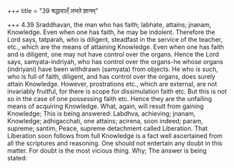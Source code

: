 +++
title = "39 श्रद्धावाल्ँ लभते ज्ञानम्"

+++
4.39 Sraddhavan, the man who has faith; labhate, attains; jnanam,
Knowledge. Even when one has faith, he may be indolent. Therefore the
Lord says, tatparah, who is diligent, steadfast in the service of the
teacher, etc., which are the means of attaining Knowledge. Even when one
has faith and is diligent, one may not have control over the organs.
Hence the Lord says, samyata-indriyah, who has control over the
organs-he whose organs (indriyani) have been withdrawn (samyata) from
objects. He who is such, who is full of faith, diligent, and has control
over the organs, does surely attain Knowledge. However, prostrations
etc., which are external, are not invariably fruitful, for there is
scope for dissimulation faith etc. But this is not so in the case of one
possessing faith etc. Hence they are the unfailing means of acquiring
Knowledge. What, again, will result from gaining Knowledge; This is
being answered: Labdhva, achieving; jnanam, Knowledge; adhigacchati, one
attains; acirena, soon indeed; param, supreme; santim, Peace, supreme
detachment called Liberation. That Liberation soon follows from full
Knowledge is a fact well ascertained from all the scriptures and
reasoning. One should not entertain any doubt in this matter. For doubt
is the most vicious thing. Why; The answer is being stated:
